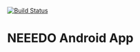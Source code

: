 [![Build Status](https://travis-ci.org/HTW-Projekt-2014-Commercetools/neeedo-android.svg?branch=master)](https://travis-ci.org/HTW-Projekt-2014-Commercetools/neeedo-android)

NEEEDO Android App
==================